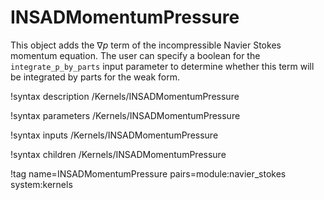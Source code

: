 # INSADMomentumPressure

This object adds the $\nabla p$ term of the
incompressible Navier Stokes momentum equation. The user can specify a boolean
for the `integrate_p_by_parts` input parameter to determine whether this term
will be integrated by parts for the weak form.

!syntax description /Kernels/INSADMomentumPressure

!syntax parameters /Kernels/INSADMomentumPressure

!syntax inputs /Kernels/INSADMomentumPressure

!syntax children /Kernels/INSADMomentumPressure

!tag name=INSADMomentumPressure pairs=module:navier_stokes system:kernels
